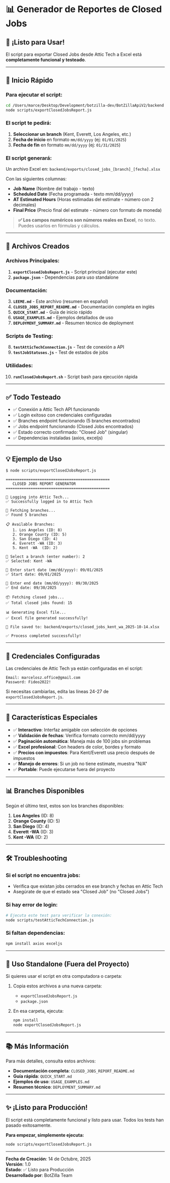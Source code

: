 # 📊 Generador de Reportes de Closed Jobs

## 🎉 ¡Listo para Usar!

El script para exportar Closed Jobs desde Attic Tech a Excel está **completamente funcional y testeado**.

---

## 🚀 Inicio Rápido

### Para ejecutar el script:

```bash
cd /Users/marce/Desktop/Development/botzilla-dev/BotZillaApiV2/backend
node scripts/exportClosedJobsReport.js
```

### El script te pedirá:

1. **Seleccionar un branch** (Kent, Everett, Los Angeles, etc.)
2. **Fecha de inicio** en formato `mm/dd/yyyy` (ej: `01/01/2025`)
3. **Fecha de fin** en formato `mm/dd/yyyy` (ej: `01/31/2025`)

### El script generará:

Un archivo Excel en: `backend/exports/closed_jobs_[branch]_[fecha].xlsx`

Con las siguientes columnas:
- **Job Name** (Nombre del trabajo - texto)
- **Scheduled Date** (Fecha programada - texto mm/dd/yyyy)
- **AT Estimated Hours** (Horas estimadas del estimate - número con 2 decimales)
- **Final Price** (Precio final del estimate - número con formato de moneda)

> **✅ Los campos numéricos son números reales en Excel**, no texto. Puedes usarlos en fórmulas y cálculos.

---

## 📁 Archivos Creados

### Archivos Principales:

1. **`exportClosedJobsReport.js`** - Script principal (ejecutar este)
2. **`package.json`** - Dependencias para uso standalone

### Documentación:

3. **`LEEME.md`** - Este archivo (resumen en español)
4. **`CLOSED_JOBS_REPORT_README.md`** - Documentación completa en inglés
5. **`QUICK_START.md`** - Guía de inicio rápido
6. **`USAGE_EXAMPLES.md`** - Ejemplos detallados de uso
7. **`DEPLOYMENT_SUMMARY.md`** - Resumen técnico de deployment

### Scripts de Testing:

8. **`testAtticTechConnection.js`** - Test de conexión a API
9. **`testJobStatuses.js`** - Test de estados de jobs

### Utilidades:

10. **`runClosedJobsReport.sh`** - Script bash para ejecución rápida

---

## ✅ Todo Testeado

- ✅ Conexión a Attic Tech API funcionando
- ✅ Login exitoso con credenciales configuradas
- ✅ Branches endpoint funcionando (5 branches encontrados)
- ✅ Jobs endpoint funcionando (Closed Jobs encontrados)
- ✅ Estado correcto confirmado: "Closed Job" (singular)
- ✅ Dependencias instaladas (axios, exceljs)

---

## 💡 Ejemplo de Uso

```
$ node scripts/exportClosedJobsReport.js

==============================================
   CLOSED JOBS REPORT GENERATOR
==============================================

🔑 Logging into Attic Tech...
✅ Successfully logged in to Attic Tech

🏢 Fetching branches...
✅ Found 5 branches

📋 Available Branches:
   1. Los Angeles (ID: 8)
   2. Orange County (ID: 5)
   3. San Diego (ID: 4)
   4. Everett -WA (ID: 3)
   5. Kent -WA  (ID: 2)

🏢 Select a branch (enter number): 2
✅ Selected: Kent -WA 

📅 Enter start date (mm/dd/yyyy): 09/01/2025
✅ Start date: 09/01/2025

📅 Enter end date (mm/dd/yyyy): 09/30/2025
✅ End date: 09/30/2025

📦 Fetching closed jobs...
✅ Total closed jobs found: 15

📊 Generating Excel file...
✅ Excel file generated successfully!

📁 File saved to: backend/exports/closed_jobs_kent_wa_2025-10-14.xlsx

✅ Process completed successfully!
```

---

## 🔐 Credenciales Configuradas

Las credenciales de Attic Tech ya están configuradas en el script:

```
Email: marcelosz.office@gmail.com
Password: Fideo2022!
```

Si necesitas cambiarlas, edita las líneas 24-27 de `exportClosedJobsReport.js`.

---

## 🌟 Características Especiales

- ✅ **Interactivo**: Interfaz amigable con selección de opciones
- ✅ **Validación de fechas**: Verifica formato correcto mm/dd/yyyy
- ✅ **Paginación automática**: Maneja más de 100 jobs sin problemas
- ✅ **Excel profesional**: Con headers de color, bordes y formato
- ✅ **Precios con impuestos**: Para Kent/Everett usa precio después de impuestos
- ✅ **Manejo de errores**: Si un job no tiene estimate, muestra "N/A"
- ✅ **Portable**: Puede ejecutarse fuera del proyecto

---

## 📊 Branches Disponibles

Según el último test, estos son los branches disponibles:

1. **Los Angeles** (ID: 8)
2. **Orange County** (ID: 5)
3. **San Diego** (ID: 4)
4. **Everett -WA** (ID: 3)
5. **Kent -WA** (ID: 2)

---

## 🛠️ Troubleshooting

### Si el script no encuentra jobs:

- Verifica que existan jobs cerrados en ese branch y fechas en Attic Tech
- Asegúrate de que el estado sea "Closed Job" (no "Closed Jobs")

### Si hay error de login:

```bash
# Ejecuta este test para verificar la conexión:
node scripts/testAtticTechConnection.js
```

### Si faltan dependencias:

```bash
npm install axios exceljs
```

---

## 📂 Uso Standalone (Fuera del Proyecto)

Si quieres usar el script en otra computadora o carpeta:

1. Copia estos archivos a una nueva carpeta:
   - `exportClosedJobsReport.js`
   - `package.json`

2. En esa carpeta, ejecuta:
   ```bash
   npm install
   node exportClosedJobsReport.js
   ```

---

## 📚 Más Información

Para más detalles, consulta estos archivos:

- **Documentación completa**: `CLOSED_JOBS_REPORT_README.md`
- **Guía rápida**: `QUICK_START.md`
- **Ejemplos de uso**: `USAGE_EXAMPLES.md`
- **Resumen técnico**: `DEPLOYMENT_SUMMARY.md`

---

## ✨ ¡Listo para Producción!

El script está completamente funcional y listo para usar. Todos los tests han pasado exitosamente.

**Para empezar, simplemente ejecuta:**

```bash
node scripts/exportClosedJobsReport.js
```

---

**Fecha de Creación**: 14 de Octubre, 2025  
**Versión**: 1.0  
**Estado**: ✅ Listo para Producción  
**Desarrollado por**: BotZilla Team

